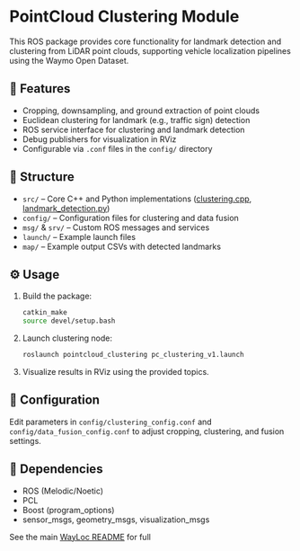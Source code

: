 # PointCloud Clustering Module

This ROS package provides core functionality for landmark detection and clustering from LiDAR point clouds, supporting vehicle localization pipelines using the Waymo Open Dataset.

## 🚀 Features

- Cropping, downsampling, and ground extraction of point clouds
- Euclidean clustering for landmark (e.g., traffic sign) detection
- ROS service interface for clustering and landmark detection
- Debug publishers for visualization in RViz
- Configurable via `.conf` files in the `config/` directory

## 📂 Structure

- `src/` – Core C++ and Python implementations ([clustering.cpp](src/clustering.cpp), [landmark_detection.py](src/landmark_detection.py))
- `config/` – Configuration files for clustering and data fusion
- `msg/` & `srv/` – Custom ROS messages and services
- `launch/` – Example launch files
- `map/` – Example output CSVs with detected landmarks

## ⚙️ Usage

1. Build the package:
    ```bash
    catkin_make
    source devel/setup.bash
    ```
2. Launch clustering node:
    ```bash
    roslaunch pointcloud_clustering pc_clustering_v1.launch
    ```
3. Visualize results in RViz using the provided topics.

## 📝 Configuration

Edit parameters in `config/clustering_config.conf` and `config/data_fusion_config.conf` to adjust cropping, clustering, and fusion settings.

## 📄 Dependencies

- ROS (Melodic/Noetic)
- PCL
- Boost (program_options)
- sensor_msgs, geometry_msgs, visualization_msgs

See the main [WayLoc README](../../README.md) for full
